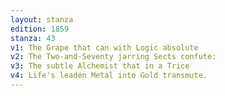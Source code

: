 ```yaml
---
layout: stanza
edition: 1859
stanza: 43
v1: The Grape that can with Logic absolute
v2: The Two-and-Seventy jarring Sects confute:
v3: ⁠The subtle Alchemist that in a Trice
v4: Life's leaden Metal into Gold transmute.
---
```

